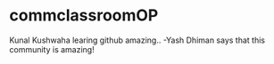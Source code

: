 # commclassroomOP

Kunal Kushwaha learing github amazing..
-Yash Dhiman says that this community is amazing!

